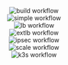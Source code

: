 
<div align="center">

![build workflow](https://github.com/loxilb-io/loxilb/actions/workflows/docker-image.yml/badge.svg)  
![simple workflow](https://github.com/loxilb-io/loxilb/actions/workflows/basic-sanity.yml/badge.svg)   
![lb workflow](https://github.com/loxilb-io/loxilb/actions/workflows/advanced-sanity.yml/badge.svg)  
![extlb workflow](https://github.com/loxilb-io/loxilb/actions/workflows/advanced-lb-sanity.yml/badge.svg)   
![ipsec workflow](https://github.com/loxilb-io/loxilb/actions/workflows/ipsec-sanity.yml/badge.svg)  
![scale workflow](https://github.com/loxilb-io/loxilb/actions/workflows/scale-sanity.yml/badge.svg)   
![k3s workflow](https://github.com/loxilb-io/loxilb/actions/workflows/k3s.yml/badge.svg)

</div>

